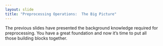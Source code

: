 ```yaml
---
layout: slide
title: "Preprocessing Operations:  The Big Picture"
---
```


The previous slides have presented the background knowledge required for preprocessing.  You have a great foundation and now it’s time to put all those building blocks together.  
